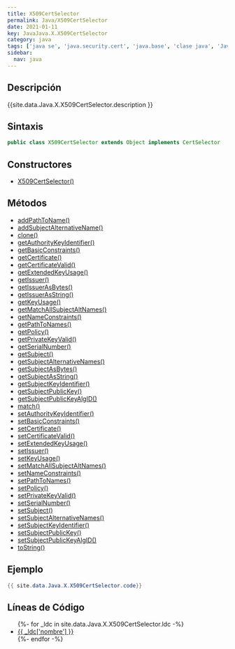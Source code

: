 ```yaml
---
title: X509CertSelector
permalink: Java/X509CertSelector
date: 2021-01-11
key: JavaJava.X.X509CertSelector
category: java
tags: ['java se', 'java.security.cert', 'java.base', 'clase java', 'Java 1.4']
sidebar: 
  nav: java
---
```


## Descripción
{{site.data.Java.X.X509CertSelector.description }}

## Sintaxis
~~~java
public class X509CertSelector extends Object implements CertSelector
~~~

## Constructores
* [X509CertSelector()](/Java/X509CertSelector/X509CertSelector/)

## Métodos
* [addPathToName()](/Java/X509CertSelector/addPathToName)
* [addSubjectAlternativeName()](/Java/X509CertSelector/addSubjectAlternativeName)
* [clone()](/Java/X509CertSelector/clone)
* [getAuthorityKeyIdentifier()](/Java/X509CertSelector/getAuthorityKeyIdentifier)
* [getBasicConstraints()](/Java/X509CertSelector/getBasicConstraints)
* [getCertificate()](/Java/X509CertSelector/getCertificate)
* [getCertificateValid()](/Java/X509CertSelector/getCertificateValid)
* [getExtendedKeyUsage()](/Java/X509CertSelector/getExtendedKeyUsage)
* [getIssuer()](/Java/X509CertSelector/getIssuer)
* [getIssuerAsBytes()](/Java/X509CertSelector/getIssuerAsBytes)
* [getIssuerAsString()](/Java/X509CertSelector/getIssuerAsString)
* [getKeyUsage()](/Java/X509CertSelector/getKeyUsage)
* [getMatchAllSubjectAltNames()](/Java/X509CertSelector/getMatchAllSubjectAltNames)
* [getNameConstraints()](/Java/X509CertSelector/getNameConstraints)
* [getPathToNames()](/Java/X509CertSelector/getPathToNames)
* [getPolicy()](/Java/X509CertSelector/getPolicy)
* [getPrivateKeyValid()](/Java/X509CertSelector/getPrivateKeyValid)
* [getSerialNumber()](/Java/X509CertSelector/getSerialNumber)
* [getSubject()](/Java/X509CertSelector/getSubject)
* [getSubjectAlternativeNames()](/Java/X509CertSelector/getSubjectAlternativeNames)
* [getSubjectAsBytes()](/Java/X509CertSelector/getSubjectAsBytes)
* [getSubjectAsString()](/Java/X509CertSelector/getSubjectAsString)
* [getSubjectKeyIdentifier()](/Java/X509CertSelector/getSubjectKeyIdentifier)
* [getSubjectPublicKey()](/Java/X509CertSelector/getSubjectPublicKey)
* [getSubjectPublicKeyAlgID()](/Java/X509CertSelector/getSubjectPublicKeyAlgID)
* [match()](/Java/X509CertSelector/match)
* [setAuthorityKeyIdentifier()](/Java/X509CertSelector/setAuthorityKeyIdentifier)
* [setBasicConstraints()](/Java/X509CertSelector/setBasicConstraints)
* [setCertificate()](/Java/X509CertSelector/setCertificate)
* [setCertificateValid()](/Java/X509CertSelector/setCertificateValid)
* [setExtendedKeyUsage()](/Java/X509CertSelector/setExtendedKeyUsage)
* [setIssuer()](/Java/X509CertSelector/setIssuer)
* [setKeyUsage()](/Java/X509CertSelector/setKeyUsage)
* [setMatchAllSubjectAltNames()](/Java/X509CertSelector/setMatchAllSubjectAltNames)
* [setNameConstraints()](/Java/X509CertSelector/setNameConstraints)
* [setPathToNames()](/Java/X509CertSelector/setPathToNames)
* [setPolicy()](/Java/X509CertSelector/setPolicy)
* [setPrivateKeyValid()](/Java/X509CertSelector/setPrivateKeyValid)
* [setSerialNumber()](/Java/X509CertSelector/setSerialNumber)
* [setSubject()](/Java/X509CertSelector/setSubject)
* [setSubjectAlternativeNames()](/Java/X509CertSelector/setSubjectAlternativeNames)
* [setSubjectKeyIdentifier()](/Java/X509CertSelector/setSubjectKeyIdentifier)
* [setSubjectPublicKey()](/Java/X509CertSelector/setSubjectPublicKey)
* [setSubjectPublicKeyAlgID()](/Java/X509CertSelector/setSubjectPublicKeyAlgID)
* [toString()](/Java/X509CertSelector/toString)

## Ejemplo
~~~java
{{ site.data.Java.X.X509CertSelector.code}}
~~~

## Líneas de Código
<ul>
{%- for _ldc in site.data.Java.X.X509CertSelector.ldc -%}
   <li>
       <a href="{{_ldc['url'] }}">{{ _ldc['nombre'] }}</a>
   </li>
{%- endfor -%}
</ul>
